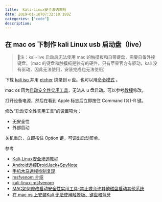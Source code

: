 ```yaml
---
title:  Kali-Linux安全渗透教程
date: 2019-01-10T07:32:18.188Z
categories: ["code"]
description:
---
```


## 在 mac os 下制作 kali Linux usb 启动盘（live）

> 📝注：kali-live 启动后无法使用 mac 的触摸板和自带键盘，需要自备外接键盘。（mac 的键盘和触摸板是独有的硬件，只有苹果官方有驱动，kali 没有驱动，因此无法使用，安装完成也无法使用）

下载 [kali iso ](https://www.kali.org/get-kali/#kali-live) 并用 [etcher](https://www.balena.io/etcher/) 烧录到 u 盘。也可以用[命令模式](https://www.kali.org/docs/usb/live-usb-install-with-mac/) 。

mac os 因为[启动安全性实用工具](https://support.apple.com/zh-cn/HT208198)，无法从 u 盘启动。可以参考[教程](https://zhuanlan.zhihu.com/p/110385099)修改。


打开设备电源，然后在看到 Apple 标志后立即按住 Command (⌘)-R 键。

修改“启动安全性实用工具”的设置项为：
- 无安全性
- 外部启动

关机重启，立即按住 Option 键，可调出启动菜单。









参考  
- [Kali-Linux安全渗透教程](https://wizardforcel.gitbooks.io/daxueba-kali-linux-tutorial/content/)
- [Android远控DroidJack+SpyNote](https://zhuanlan.zhihu.com/p/26516555)
- [手机木马远程控制复现](https://blog.csdn.net/qq_29647709/article/details/79530468)
- [msfvenom 介绍](http://www.ko0zh1.cc/2017/07/27/msfvenom%E8%AF%A6%E8%A7%A3/)
- [kali-linux-msfvenom](https://zhuanlan.zhihu.com/p/27008235)
- [MAC如何修改启动安全性实用工具-禁止或允许其他磁盘启动其他系统](https://www.cnblogs.com/PowerTips/p/12158110.html)
- [在 mac os 上安装Kali 无法使用触摸板、键盘和蓝牙](https://forums.kali.org/showthread.php?25240-Macbook-Pro-Kali-Mac-OS-Dual-Boot-Install-Guide-amp-WiFi-Guide&highlight=macbook+wifi)
